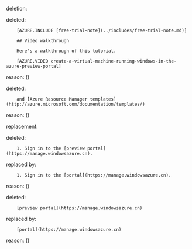 deletion:

deleted:

		[AZURE.INCLUDE [free-trial-note](../includes/free-trial-note.md)]
		
		## Video walkthrough
		
		Here's a walkthrough of this tutorial.
		
		[AZURE.VIDEO create-a-virtual-machine-running-windows-in-the-azure-preview-portal]

reason: ()

deleted:

		and [Azure Resource Manager templates](http://azure.microsoft.com/documentation/templates/)

reason: ()

replacement:

deleted:

		1. Sign in to the [preview portal](https://manage.windowsazure.cn).

replaced by:

		1. Sign in to the [portal](https://manage.windowsazure.cn).

reason: ()

deleted:

		[preview portal](https://manage.windowsazure.cn)

replaced by:

		[portal](https://manage.windowsazure.cn)

reason: ()

